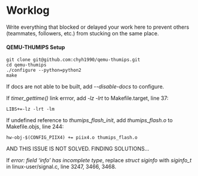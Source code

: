 # Worklog

Write everything that blocked or delayed your work here to prevent others (teammates, followers, etc.) from stucking on the same place.

#### QEMU-THUMIPS Setup

    git clone git@github.com:chyh1990/qemu-thumips.git
    cd qemu-thumips
    ./configure --python=python2
    make

If docs are not able to be built, add *--disable-docs* to configure.
    
If *timer_gettime()* link errror, add *-lz -lrt* to Makefile.target, line 37:

    LIBS+=-lz -lrt -lm

If undefined reference to *thumips_flash_init*, add *thumips_flash.o* to Makefile.objs, line 244:

    hw-obj-$(CONFIG_PIIX4) += piix4.o thumips_flash.o

AND THIS ISSUE IS NOT SOLVED. FINDING SOLUTIONS...

If *error: field ‘info’ has incomplete type*, replace *struct siginfo* with *siginfo_t* in linux-user/signal.c, line 3247, 3466, 3468.
